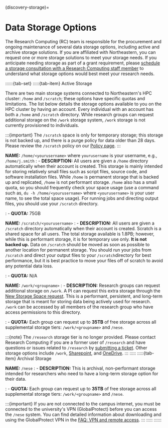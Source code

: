 (discovery-storage)=

# Data Storage Options

The Research Computing (RC) team is responsible for the procurement and ongoing maintenance of several data storage options,
including active and archive storage solutions. If you are affiliated with Northeastern, you can request one or more storage
solutions to meet your storage needs. If you anticipate needing storage as part of a grant requirement, please
[schedule a storage consultation with a Research Computing staff member] to understand what storage options would best meet your research needs.

::::::{tab-set}
:::::{tab-item} Active Storage

There are two main storage systems connected to Northeastern's HPC cluster: `/home` and `/scratch`; these options have specific quotas and limitations. The list below details the storage options available to you on the HPC cluster by having an account. Every individual with an account has both a `/home` and `/scratch` directory. While research groups can request additional storage on the `/work` storage system, `/work` storage is not currently provisioned to individuals.

:::{important}
The `/scratch` space is only for temporary storage; this storage is not backed up, and there is a purge policy for data older than 28 days. Please review the `/scratch` policy on our [Policy page].
:::

**NAME:** `/home/<yourusername>` where `yourusername` is your username, e.g., `/home/j.smith`
: - **DESCRIPTION:** All users are given a `/home` directory automatically when their account is created. This storage is mainly intended for storing relatively small files such as script files, source code, and software installation files. While `/home` is permanent storage that is backed up and replicated, `/home` is not performant storage. `/home` also has a small quota, so you should frequently check your space usage (use a command such as, `du -h /home/<yourusername>` where `<yourusername>` is your user name, to see the total space usage). For running jobs and directing output files, you should use your `/scratch` directory.

: - **QUOTA:** 75GB

**NAME:** `/scratch/<yourusername>`
: - **DESCRIPTION:** All users are given a `/scratch` directory automatically when their account is created. Scratch is a shared space for all users. The total storage available is 1.8PB; however, while this is performant storage, it is for temporary use only. **It is not backed up.** Data on `/scratch` should be moved as soon as possible to another location for permanent storage. You should run your jobs from `/scratch` and direct your output files to your `/scratch`directory for best performance, but it is best practice to move your files off of scratch to avoid any potential data loss.

: - **QUOTA:** N/A

**NAME:** `/work/<groupname>`
: - **DESCRIPTION:** Research groups can request additional storage on `/work`. A PI can request this extra storage through the [New Storage Space request]. This is a performant, persistent, and long-term storage that is meant for storing data being actively used for research. `/work` can be accessed by all members of the research group who have access permissions to this directory.

: - **QUOTA:** Each group can request up to **35TB** of free storage across all supplemental storage tiers: `/work/<groupname>` and `/nese`.

:::{note}
The `/research` storage tier is no longer provided. Please contact Research Computing if you are a former user of `/research` and have questions or issues related to `/research` by [submitting a ticket]. Other storage options include `/work`, [Sharepoint], and [OneDrive].
:::
:::::
:::::{tab-item} Archival Storage

**NAME:** `/nese`
: - **DESCRIPTION:** This is archival, non-performant storage intended for researchers who need to have a long-term storage option for their data.

: - **QUOTA:** Each group can request up to **35TB** of free storage across all supplemental storage tiers: `/work/<groupname>` and `/nese`.

:::{important}
If you are not connected to the campus internet, you must be connected to the university's VPN (GlobalProtect) before you can access the `/nese` system. You can find detailed information about downloading and using the GlobalProtect VPN in the [FAQ: VPN and remote access].
:::
:::::
::::::

[FAQ: VPN and remote access]: https://service.northeastern.edu/tech?id=kb_article_view&sysparm_article=KB0013983>
[New Storage Space request]: https://bit.ly/NURC-NewStorage
[OneDrive]: https://service.northeastern.edu/tech?id=kb_article&sysparm_article=KB0012764
[Policy page]: https://rc.northeastern.edu/policy/
[schedule a storage consultation with a Research Computing staff member]: https://rc.northeastern.edu/support/consulting
[Sharepoint]: https://service.northeastern.edu/tech?id=kb_article&sysparm_article=KB0012695
[submitting a ticket]: https://bit.ly/NURC-Assistance
